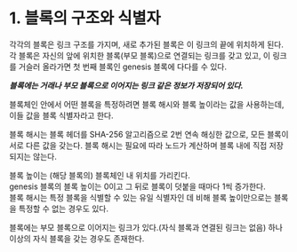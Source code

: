 # 1. 블록의 구조와 식별자

각각의 블록은 링크 구조를 가지며, 새로 추가된 블록은 이 링크의 끝에 위치하게 된다.  
각 블록은 자신의 앞에 위치한 블록(부모 블록)으로 연결되는 링크를 갖고 있고, 이 링크를 거슬러 올라가면 첫 번째 블록인 genesis 블록에 다다를 수 있다.

**_블록에는 거래나 부모 블록으로 이어지는 링크 같은 정보가 저장되어 있다._**

블록체인 안에서 어떤 블록을 특정하려면 블록 해시와 블록 높이라는 값을 사용하는데, 이들 값을 블록 식별자라고 한다.

블록 해시는 블록 헤더를 SHA-256 알고리즘으로 2번 연속 해싱한 값으로, 모든 블록이 서로 다른 값을 갖는다. 블록 해시는 필요에 따라 노드가 계산하며 블록 내에 직접 저장되지는 않는다.

블록 높이는 (해당 블록의) 블록체인 내 위치를 가리킨다.  
genesis 블록의 블록 높이는 0이고 그 뒤로 블록이 덧붙을 때마다 1씩 증가한다.  
블록 해시는 특정 블록을 식별할 수 있는 유일 식별자인 데 비해 블록 높이만으로는 블록을 특정할 수 없는 경우도 있다.

블록에는 부모 블록으로 이어지는 링크가 있다.(자식 블록과 연결된 링크는 없음) 하나 이상의 자식 블록을 갖는 경우도 존재한다.

